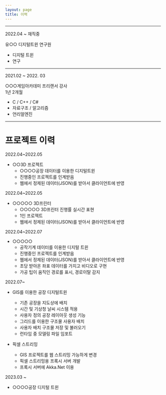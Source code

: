 ```yaml
---
layout: page
title: 이력
---
```


-----------------------

2022.04 ~ 재직중<br>

유○○ 디지털트윈 연구원<br>
- 디지털 트윈
- 연구


-------------------------

2021.02 ~ 2022. 03<br>

○○○게임아카데미 프리랜서 강사<br>
1년 2개월<br>

- C / C++ / C#
- 자료구조 / 알고리즘
- 언리얼엔진


-------------------------

# 프로젝트 이력

2022.04~2022.05
* ○○3D 프로젝트
  - ○○○○공장 데이터를 이용한 디지털트윈
  * 진행중인 프로젝트를 인계받음
  * 웹에서 정제된 데이터(JSON)를 받아서 클라이언트에 반영

2022.04~2022.05<br>
* ○○○○○ 3D프린터
  - ○○○○○ 3D프린터 진행률 실시간 표현
  * 1인 프로젝트
  * 웹에서 정제된 데이터(JSON)를 받아서 클라이언트에 반영

2022.04~2022.07
* ○○○○○
  - 공작기계 데이터를 이용한 디지털 트윈
  * 진행중인 프로젝트를 인계받음
  * 웹에서 정제된 데이터(JSON)를 받아서 클라이언트에 반영
  * 초당 받아온 좌표 데이터를 가지고 비디오로 구현
  * 가공 팁이 움직인 경로를 표시, 경로이탈 감지


2022.07~
* GIS를 이용한 공장 디지털트윈
  * 기존 공장을 지도상에 배치 
  * 시간 및 기상청 날씨 시스템 적용
  * 사용자 정의 공장 레이아웃 생성 기능
  * 그리드를 이용한 구조물 사용자 배치
  * 사용자 배치 구조물 저장 및 불러오기
  * 런타임 중 모델링 파일 임포트

* 픽셀 스트리밍
  *  GIS 프로젝트를 웹 스트리밍 가능하게 변경
  *  픽셀 스트리밍용 프록시 서버 개발
  *  프록시 서버에 Akka.Net 이용 


2023.03 ~
* ○○○○공장 디지털 트윈

